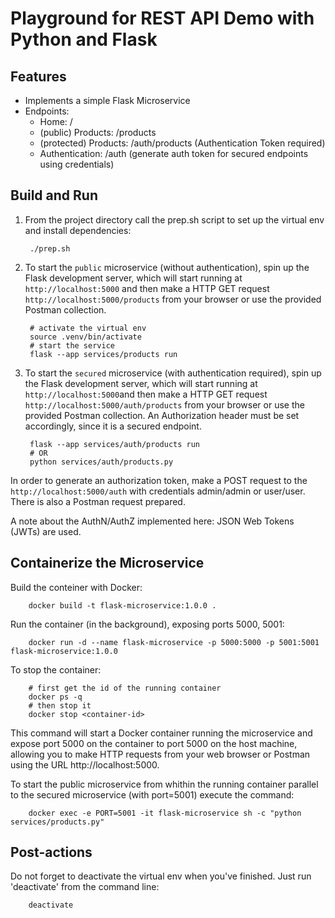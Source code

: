 # Playground for REST API Demo with Python and Flask
## Features

- Implements a simple Flask Microservice
- Endpoints: 
    - Home: /
    - (public) Products: /products
    - (protected) Products: /auth/products (Authentication Token required)
    - Authentication: /auth (generate auth token for secured endpoints using credentials) 

## Build and Run
1. From the project directory call the prep.sh script to set up the virtual env and install dependencies: 

        ./prep.sh


2. To start the `public` microservice (without authentication), spin up the Flask development server, which will start running at `http://localhost:5000` and then make a HTTP GET request  `http://localhost:5000/products` from your browser or use the provided Postman collection.


        # activate the virtual env
        source .venv/bin/activate
        # start the service
        flask --app services/products run


3. To start the `secured` microservice (with authentication required), spin up the Flask development server, which will start running at `http://localhost:5000`and then make a HTTP GET request `http://localhost:5000/auth/products` from your browser or use the provided Postman collection. An Authorization header must be set accordingly, since it is a secured endpoint.

        flask --app services/auth/products run
        # OR
        python services/auth/products.py


In order to generate an authorization token, make a POST request to the `http://localhost:5000/auth` with credentials admin/admin or user/user. There is also a Postman request prepared. 

A note about the AuthN/AuthZ implemented here: JSON Web Tokens (JWTs) are used. 

## Containerize the Microservice
Build the conteiner with Docker: 

        docker build -t flask-microservice:1.0.0 .

Run the container (in the background), exposing ports 5000, 5001: 

        docker run -d --name flask-microservice -p 5000:5000 -p 5001:5001 flask-microservice:1.0.0

To stop the container:         

        # first get the id of the running container
        docker ps -q
        # then stop it
        docker stop <container-id>


This command will start a Docker container running the microservice and expose port 5000 on the container to port 5000 on the host machine, allowing you to make HTTP requests from your web browser or Postman using the URL http://localhost:5000.

To start the public microservice from whithin the running container parallel to the secured microservice (with port=5001) execute the command: 

        docker exec -e PORT=5001 -it flask-microservice sh -c "python services/products.py"


## Post-actions
Do not forget to deactivate the virtual env when you've finished. Just run 'deactivate' from the command line: 

        deactivate